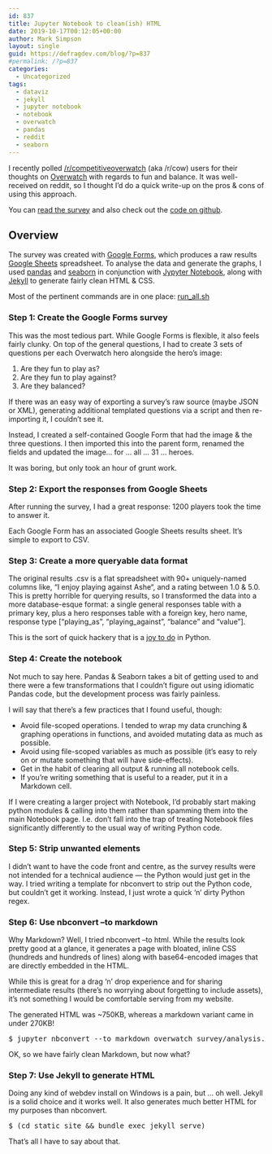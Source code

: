 ```yaml
---
id: 837
title: Jupyter Notebook to clean(ish) HTML
date: 2019-10-17T00:12:05+00:00
author: Mark Simpson
layout: single
guid: https://defragdev.com/blog/?p=837
#permalink: /?p=837
categories:
  - Uncategorized
tags:
  - dataviz
  - jekyll
  - jupyter notebook
  - notebook
  - overwatch
  - pandas
  - reddit
  - seaborn
---
```

I recently polled [/r/competitiveoverwatch](https://reddit.com/r/competitiveoverwatch) (aka /r/cow) users for their thoughts on [Overwatch](https://playoverwatch.com/en-gb/) with regards to fun and balance. It was well-received on reddit, so I thought I&#8217;d do a quick write-up on the pros & cons of using this approach.

You can [read the survey](https://defragdev.com/overwatch_surveys/2019_09/) and also check out the [code on github](https://github.com/marksimpson82/overwatch_survey).

## Overview

The survey was created with [Google Forms](https://www.google.com/forms/about/), which produces a raw results [Google Sheets](https://www.google.com/sheets/about/) spreadsheet. To analyse the data and generate the graphs, I used [pandas](https://pandas.pydata.org/) and [seaborn](https://seaborn.pydata.org/) in conjunction with [Jypyter Notebook](https://jupyter.org/), along with [Jekyll](https://jekyllrb.com/) to generate fairly clean HTML & CSS.

Most of the pertinent commands are in one place: [run_all.sh](https://github.com/marksimpson82/overwatch_survey/blob/master/run_all.sh)

<!--more-->

### Step 1: Create the Google Forms survey

This was the most tedious part. While Google Forms is flexible, it also feels fairly clunky. On top of the general questions, I had to create 3 sets of questions per each Overwatch hero alongside the hero&#8217;s image:

  1. Are they fun to play as?
  2. Are they fun to play against?
  3. Are they balanced?

If there was an easy way of exporting a survey&#8217;s raw source (maybe JSON or XML), generating additional templated questions via a script and then re-importing it, I couldn&#8217;t see it.

Instead, I created a self-contained Google Form that had the image & the three questions. I then imported this into the parent form, renamed the fields and updated the image&#8230; for &#8230; all &#8230; 31 &#8230; heroes.

It was boring, but only took an hour of grunt work.

### Step 2: Export the responses from Google Sheets

After running the survey, I had a great response: 1200 players took the time to answer it.

Each Google Form has an associated Google Sheets results sheet. It&#8217;s simple to export to CSV.

### Step 3: Create a more queryable data format

The original results .csv is a flat spreadsheet with 90+ uniquely-named columns like, &#8220;<span data-sheets-value="{&quot;1&quot;:2,&quot;2&quot;:&quot;I enjoy playing against Ashe&quot;}">I enjoy playing against Ashe</span>&#8220;, and a rating between 1.0 & 5.0. This is pretty horrible for querying results, so I transformed the data into a more database-esque format: a single general responses table with a primary key, plus a hero responses table with a foreign key, hero name, response type [&#8220;playing\_as&#8221;, &#8220;playing\_against&#8221;, &#8220;balance&#8221; and &#8220;value&#8221;].

This is the sort of quick hackery that is a [joy to do](https://github.com/marksimpson82/overwatch_survey/blob/master/overwatch_survey/split_into_tables.py) in Python.

### Step 4: Create the notebook

Not much to say here. Pandas & Seaborn takes a bit of getting used to and there were a few transformations that I couldn&#8217;t figure out using idiomatic Pandas code, but the development process was fairly painless.

I will say that there&#8217;s a few practices that I found useful, though:

  * Avoid file-scoped operations. I tended to wrap my data crunching & graphing operations in functions, and avoided mutating data as much as possible.
  * Avoid using file-scoped variables as much as possible (it&#8217;s easy to rely on or mutate something that will have side-effects).
  * Get in the habit of clearing all output & running all notebook cells.
  * If you&#8217;re writing something that is useful to a reader, put it in a Markdown cell.

If I were creating a larger project with Notebook, I&#8217;d probably start making python modules & calling into them rather than spamming them into the main Notebook page. I.e. don&#8217;t fall into the trap of treating Notebook files significantly differently to the usual way of writing Python code.

### Step 5: Strip unwanted elements

I didn&#8217;t want to have the code front and centre, as the survey results were not intended for a technical audience &#8212; the Python would just get in the way. I tried writing a template for nbconvert to strip out the Python code, but couldn&#8217;t get it working. Instead, I just wrote a quick &#8216;n&#8217; dirty Python regex.

### Step 6: Use nbconvert &#8211;to markdown

Why Markdown? Well, I tried nbconvert &#8211;to html. While the results look pretty good at a glance, it generates a page with bloated, inline CSS (hundreds and hundreds of lines) along with base64-encoded images that are directly embedded in the HTML.

While this is great for a drag &#8216;n&#8217; drop experience and for sharing intermediate results (there&#8217;s no worrying about forgetting to include assets), it&#8217;s not something I would be comfortable serving from my website.

The generated HTML was ~750KB, whereas a markdown variant came in under 270KB!

<pre class="crayon-selected">$ jupyter nbconvert --to markdown overwatch_survey/analysis.ipynb --output-dir <span class="pl-s"><span class="pl-pds">"</span>static_site<span class="pl-pds">"</span></span></pre>

OK, so we have fairly clean Markdown, but now what?

### Step 7: Use Jekyll to generate HTML

Doing any kind of webdev install on Windows is a pain, but &#8230; oh well. Jekyll is a solid choice and it works well. It also generates much better HTML for my purposes than nbconvert.<span class="pl-s"><span class="pl-pds"><br /> </span></span>

<pre class="">$ (cd static_site <span class="pl-k">&&</span> bundle <span class="pl-c1">exec</span> jekyll serve)</pre>

That&#8217;s all I have to say about that.